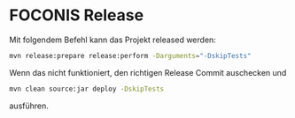 # FOCONIS Release

Mit folgendem Befehl kann das Projekt released werden:

```bash
mvn release:prepare release:perform -Darguments="-DskipTests"
```

Wenn das nicht funktioniert, den richtigen Release Commit auschecken und

```bash
mvn clean source:jar deploy -DskipTests
```

ausführen.

